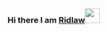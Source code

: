 ### Hi there I am [Ridlaw](https://rishabkumar.com)<img src="https://raw.githubusercontent.com/MartinHeinz/MartinHeinz/master/wave.gif" width="30px">

<!--
**Ridlaw/ridlaw** is a ✨ _special_ ✨ repository because its `README.md` (this file) appears on your GitHub profile.

Here are some ideas to get you started:

- 🔭 I’m currently working on ...
- 🌱 I’m currently learning ...
- 👯 I’m looking to collaborate on ...
- 🤔 I’m looking for help with ...
- 💬 Ask me about ...
- 📫 How to reach me: ...
- 😄 Pronouns: ...
- ⚡ Fun fact: ...
-->

